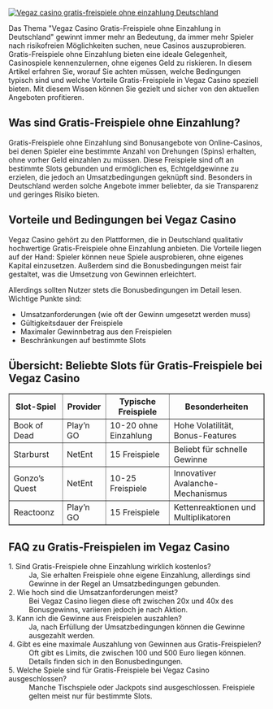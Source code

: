 [![Vegaz casino gratis-freispiele ohne einzahlung Deutschland](https://123-caf.pages.dev/gitsignup.png)](https://vrmoo.ru/Bt82HjjY)

<div>     <p>Das Thema "Vegaz Casino Gratis-Freispiele ohne Einzahlung in Deutschland" gewinnt immer mehr an Bedeutung, da immer mehr Spieler nach risikofreien Möglichkeiten suchen, neue Casinos auszuprobieren. Gratis-Freispiele ohne Einzahlung bieten eine ideale Gelegenheit, Casinospiele kennenzulernen, ohne eigenes Geld zu riskieren. In diesem Artikel erfahren Sie, worauf Sie achten müssen, welche Bedingungen typisch sind und welche Vorteile Gratis-Freispiele in Vegaz Casino speziell bieten. Mit diesem Wissen können Sie gezielt und sicher von den aktuellen Angeboten profitieren.</p>      <h2>Was sind Gratis-Freispiele ohne Einzahlung?</h2>     <p>Gratis-Freispiele ohne Einzahlung sind Bonusangebote von Online-Casinos, bei denen Spieler eine bestimmte Anzahl von Drehungen (Spins) erhalten, ohne vorher Geld einzahlen zu müssen. Diese Freispiele sind oft an bestimmte Slots gebunden und ermöglichen es, Echtgeldgewinne zu erzielen, die jedoch an Umsatzbedingungen geknüpft sind. Besonders in Deutschland werden solche Angebote immer beliebter, da sie Transparenz und geringes Risiko bieten.</p>      <h2>Vorteile und Bedingungen bei Vegaz Casino</h2>     <p>Vegaz Casino gehört zu den Plattformen, die in Deutschland qualitativ hochwertige Gratis-Freispiele ohne Einzahlung anbieten. Die Vorteile liegen auf der Hand: Spieler können neue Spiele ausprobieren, ohne eigenes Kapital einzusetzen. Außerdem sind die Bonusbedingungen meist fair gestaltet, was die Umsetzung von Gewinnen erleichtert.</p>     <p>Allerdings sollten Nutzer stets die Bonusbedingungen im Detail lesen. Wichtige Punkte sind:</p>     <ul>       <li>Umsatzanforderungen (wie oft der Gewinn umgesetzt werden muss)</li>       <li>Gültigkeitsdauer der Freispiele</li>       <li>Maximaler Gewinnbetrag aus den Freispielen</li>       <li>Beschränkungen auf bestimmte Slots</li>     </ul>      <h2>Übersicht: Beliebte Slots für Gratis-Freispiele bei Vegaz Casino</h2>     <table border="1" cellspacing="0" cellpadding="5">       <thead>         <tr>           <th>Slot-Spiel</th>           <th>Provider</th>           <th>Typische Freispiele</th>           <th>Besonderheiten</th>         </tr>       </thead>       <tbody>         <tr>           <td>Book of Dead</td>           <td>Play’n GO</td>           <td>10-20 ohne Einzahlung</td>           <td>Hohe Volatilität, Bonus-Features</td>         </tr>         <tr>           <td>Starburst</td>           <td>NetEnt</td>           <td>15 Freispiele</td>           <td>Beliebt für schnelle Gewinne</td>         </tr>         <tr>           <td>Gonzo’s Quest</td>           <td>NetEnt</td>           <td>10-25 Freispiele</td>           <td>Innovativer Avalanche-Mechanismus</td>         </tr>         <tr>           <td>Reactoonz</td>           <td>Play’n GO</td>           <td>15 Freispiele</td>           <td>Kettenreaktionen und Multiplikatoren</td>         </tr>       </tbody>     </table>      <h2>FAQ zu Gratis-Freispielen im Vegaz Casino</h2>     <dl>       <dt>1. Sind Gratis-Freispiele ohne Einzahlung wirklich kostenlos?</dt>       <dd>Ja, Sie erhalten Freispiele ohne eigene Einzahlung, allerdings sind Gewinne in der Regel an Umsatzbedingungen gebunden.</dd>        <dt>2. Wie hoch sind die Umsatzanforderungen meist?</dt>       <dd>Bei Vegaz Casino liegen diese oft zwischen 20x und 40x des Bonusgewinns, variieren jedoch je nach Aktion.</dd>        <dt>3. Kann ich die Gewinne aus Freispielen auszahlen?</dt>       <dd>Ja, nach Erfüllung der Umsatzbedingungen können die Gewinne ausgezahlt werden.</dd>        <dt>4. Gibt es eine maximale Auszahlung von Gewinnen aus Gratis-Freispielen?</dt>       <dd>Oft gibt es Limits, die zwischen 100 und 500 Euro liegen können. Details finden sich in den Bonusbedingungen.</dd>        <dt>5. Welche Spiele sind für Gratis-Freispiele bei Vegaz Casino ausgeschlossen?</dt>       <dd>Manche Tischspiele oder Jackpots sind ausgeschlossen. Freispiele gelten meist nur für bestimmte Slots.</dd>     </dl>   </div>